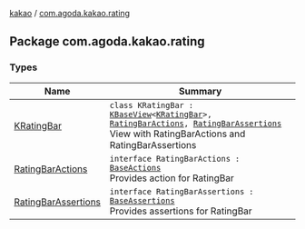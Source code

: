 [kakao](../index.md) / [com.agoda.kakao.rating](./index.md)

## Package com.agoda.kakao.rating

### Types

| Name | Summary |
|---|---|
| [KRatingBar](-k-rating-bar/index.md) | `class KRatingBar : `[`KBaseView`](../com.agoda.kakao.common.views/-k-base-view/index.md)`<`[`KRatingBar`](-k-rating-bar/index.md)`>, `[`RatingBarActions`](-rating-bar-actions/index.md)`, `[`RatingBarAssertions`](-rating-bar-assertions/index.md)<br>View with RatingBarActions and RatingBarAssertions |
| [RatingBarActions](-rating-bar-actions/index.md) | `interface RatingBarActions : `[`BaseActions`](../com.agoda.kakao.common.actions/-base-actions/index.md)<br>Provides action for RatingBar |
| [RatingBarAssertions](-rating-bar-assertions/index.md) | `interface RatingBarAssertions : `[`BaseAssertions`](../com.agoda.kakao.common.assertions/-base-assertions/index.md)<br>Provides assertions for RatingBar |
